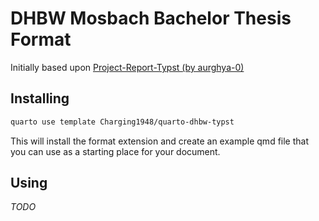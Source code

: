 # DHBW Mosbach Bachelor Thesis Format

Initially based upon [Project-Report-Typst (by aurghya-0)](https://github.com/aurghya-0/Project-Report-Typst)

## Installing

```bash
quarto use template Charging1948/quarto-dhbw-typst
```

This will install the format extension and create an example qmd file
that you can use as a starting place for your document.

## Using

_TODO_
